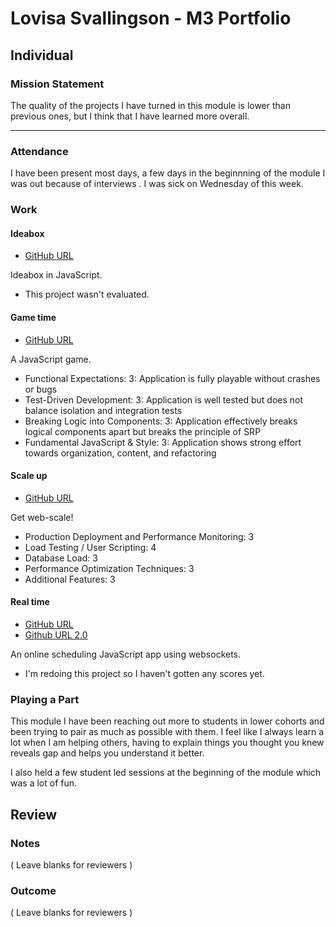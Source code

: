 # Lovisa Svallingson - M3 Portfolio

## Individual

### Mission Statement

The quality of the projects I have turned in this module is lower than previous ones, but I think that I have learned more overall.


---

### Attendance

I have been present most days, a few days in the beginnning of the module I was out because of interviews . I was sick on Wednesday of this week.

### Work

#### Ideabox

* [GitHub URL](https://github.com/applegrain/ideabox-js)

Ideabox in JavaScript.

- This project wasn't evaluated.


#### Game time

* [GitHub URL](https://github.com/applegrain/bubble-spinner)

A JavaScript game.

 - Functional Expectations: 3: Application is fully playable without crashes or bugs
- Test-Driven Development: 3: Application is well tested but does not balance isolation and integration tests
- Breaking Logic into Components: 3: Application effectively breaks logical components apart but breaks the principle of SRP
- Fundamental JavaScript & Style: 3: Application shows strong effort towards organization, content, and refactoring

#### Scale up

* [GitHub URL](https://github.com/applegrain/scale-up)

Get web-scale!

- Production Deployment and Performance Monitoring: 3
- Load Testing / User Scripting: 4
- Database Load: 3
- Performance Optimization Techniques: 3
- Additional Features: 3

#### Real time

* [GitHub URL](https://github.com/applegrain/schedulary)
* [Github URL 2.0](https://github.com/applegrain/appoint-me)

An online scheduling JavaScript app using websockets.

- I'm redoing this project so I haven't gotten any scores yet.

### Playing a Part

This module I have been reaching out more to students in lower cohorts and been trying to pair as much as possible with them.
I feel like I always learn a lot when I am helping others, having to explain things you thought you knew reveals gap and helps
you understand it better.

I also held a few student led sessions at the beginning of the module which was a lot of fun.

## Review

### Notes

( Leave blanks for reviewers )

### Outcome

( Leave blanks for reviewers )
